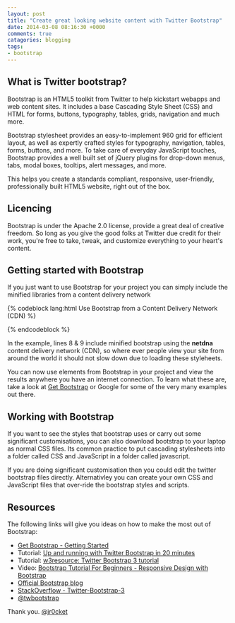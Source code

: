 ```yaml
---
layout: post
title: "Create great looking website content with Twitter Bootstrap"
date: 2014-03-08 08:16:30 +0000
comments: true
catagories: blogging
tags: 
- bootstrap  
---
```



## What is Twitter bootstrap?

Bootstrap is an HTML5 toolkit from Twitter to help kickstart webapps and web content sites.  It includes a base Cascading Style Sheet (CSS) and HTML for forms, buttons, typography, tables, grids, navigation and much more.

Bootstrap stylesheet provides an easy-to-implement 960 grid for efficient layout, as well as expertly crafted styles for typography, navigation, tables, forms, buttons, and more. To take care of everyday JavaScript touches, Bootstrap provides a well built set of jQuery plugins for drop-down menus, tabs, modal boxes, tooltips, alert messages, and more.

This helps you create a standards compliant, responsive, user-friendly, professionally built HTML5 website, right out of the box. 

<!-- more -->

## Licencing

Bootstrap is under the Apache 2.0 license, provide a great deal of creative freedom. So long as you give the good folks at Twitter due credit for their work, you're free to take, tweak, and customize everything to your heart's content.

## Getting started with Bootstrap

If you just want to use Bootstrap for your project you can simply include the minified libraries from a content delivery network 

{% codeblock lang:html Use Bootstrap from a Content Delivery Network (CDN) %} 
<!DOCTYPE html>
 <html>
 <head>
   <meta charset="utf-8">
   <meta name="viewport" content="width=device-width, initial-scale=1">
   <title>Hack the Tower - London hackday</title>
   <link href="http://netdna.bootstrapcdn.com/bootstrap/3.1.1/css/bootstrap.min.css" rel="stylesheet">     
   <link href="http://netdna.bootstrapcdn.com/bootswatch/3.1.1/united/bootstrap.min.css" rel="stylesheet">
   <link href="css/hackthetower.css" rel="stylesheet">
 </head>
{% endcodeblock %}

In the example, lines 8 & 9 include minified bootstrap using the **netdna** content delivery network (CDN), so where ever people view your site from around the world it should not slow down due to loading these styleheets.

You can now use elements from Bootstrap in your project and view the results anywhere you have an internet connection.  To learn what these are, take a look at [Get Bootstrap](http://getbootstrap.com/) or Google for some of the very many examples out there.

## Working with Bootstrap

If you want to see the styles that bootstrap uses or carry out some significant customisations, you can also download bootstrap to your laptop as normal CSS files.  Its common practice to put cascading stylesheets into a folder called CSS and JavaScript in a folder called javascript.

If you are doing significant customisation then you could edit the twitter bootstrap files directly.  Alternativley you can create your own CSS and JavaScript files that over-ride the bootstrap styles and scripts.

## Resources

The following links will give you ideas on how to make the most out of Bootstrap:
- [Get Bootstrap - Getting Started](http://getbootstrap.com/getting-started/)
- Tutorial: [Up and running with Twitter Bootstrap in 20 minutes](http://www.revillweb.com/tutorials/twitter-bootstrap-tutorial/)
- Tutorial: [w3resource: Twitter Bootstrap 3 tutorial](http://www.w3resource.com/twitter-bootstrap/tutorial.php)
- Video: [Bootstrap Tutorial For Beginners - Responsive Design with Bootstrap](https://www.youtube.com/watch?v=no-Ntkc836w)
- [Official Bootstrap blog](http://blog.getbootstrap.com/)
- [StackOverflow - Twitter-Bootstrap-3](http://stackoverflow.com/questions/tagged/twitter-bootstrap-3)
- [@twbootstrap](https://twitter.com/twbootstrap)

Thank you.
[@jr0cket](https://twitter.com/jr0cket)
